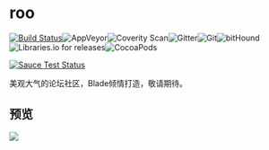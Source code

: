 # roo 

[![Build Status](https://www.travis-ci.org/istrwei/roo.svg?branch=master)](https://www.travis-ci.org/istrwei/roo)![AppVeyor](https://img.shields.io/appveyor/ci/gruntjs/grunt.svg)![Coverity Scan](https://img.shields.io/coverity/scan/3997.svg)![Gitter](https://img.shields.io/gitter/room/nwjs/nw.js.svg)![Git](https://img.shields.io/chrome-web-store/stars/nimelepbpejjlbmoobocpfnjhihnpked.svg)![bitHound](https://img.shields.io/bithound/dependencies/github/rexxars/sse-channel.svg)![Libraries.io for releases](https://img.shields.io/librariesio/release/hex/phoenix/1.0.3.svg)![CocoaPods](https://img.shields.io/cocoapods/metrics/doc-percent/AFNetworking.svg)

<a href="https://saucelabs.com/u/vuejs"><img src="https://saucelabs.com/browser-matrix/vuejs.svg" alt="Sauce Test Status"></a>

美观大气的论坛社区，Blade倾情打造，敬请期待。

## 预览

<img src="https://i.loli.net/2017/08/02/5980a8e8bdd68.png" />
